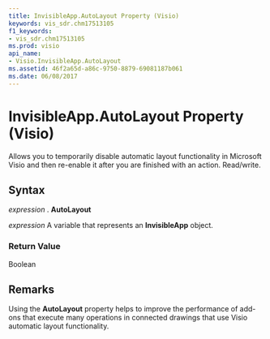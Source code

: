```yaml
---
title: InvisibleApp.AutoLayout Property (Visio)
keywords: vis_sdr.chm17513105
f1_keywords:
- vis_sdr.chm17513105
ms.prod: visio
api_name:
- Visio.InvisibleApp.AutoLayout
ms.assetid: 46f2a65d-a86c-9750-8879-69081187b061
ms.date: 06/08/2017
---
```



# InvisibleApp.AutoLayout Property (Visio)

Allows you to temporarily disable automatic layout functionality in Microsoft Visio and then re-enable it after you are finished with an action. Read/write.


## Syntax

 _expression_ . **AutoLayout**

 _expression_ A variable that represents an **InvisibleApp** object.


### Return Value

Boolean


## Remarks

Using the  **AutoLayout** property helps to improve the performance of add-ons that execute many operations in connected drawings that use Visio automatic layout functionality.


